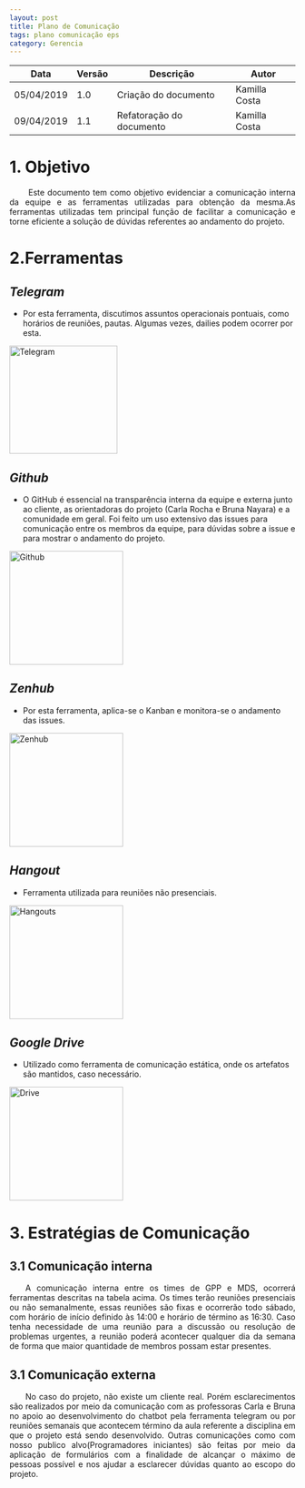 ```yaml
---
layout: post
title: Plano de Comunicação
tags: plano comunicação eps
category: Gerencia
---
```


|Data   |Versão   |Descrição   |Autor   |
|---|---|---|---|
|05/04/2019   | 1.0  |Criação do documento   |Kamilla Costa   |
|09/04/2019   | 1.1  |Refatoração do documento | Kamilla Costa |

# 1. Objetivo

<p align="justify">&emsp;&emsp; Este documento tem como objetivo evidenciar a comunicação interna da equipe e as ferramentas utilizadas para obtenção da mesma.As ferramentas utilizadas tem principal função de facilitar a comunicação e torne eficiente a solução de dúvidas referentes ao andamento do projeto.

</p>
<!--more-->


# 2.Ferramentas

## <i>Telegram</i>
* Por esta ferramenta, discutimos assuntos operacionais pontuais, como horários de reuniões, pautas. Algumas vezes, dailies podem ocorrer por esta.

<img src="{{ site.url }}/2019.1-Aix/assets/img/telegram-logo.png" alt="Telegram" width="190"/>

## <i>Github</i>
* O GitHub é essencial na transparência interna da equipe e externa junto ao cliente, as orientadoras do projeto (Carla Rocha e Bruna Nayara) e a comunidade em geral. Foi feito um uso extensivo das issues para comunicação entre os membros da equipe, para dúvidas sobre a issue e para mostrar o andamento do projeto.

<img src="{{ site.url }}/2019.1-Aix/assets/img/github.png" alt="Github" width="200"/>

## <i>Zenhub</i>
* Por esta ferramenta, aplica-se o Kanban e monitora-se o andamento das issues.

<img src="{{ site.url }}/2019.1-Aix/assets/img/zenhub.png" alt="Zenhub" width="200"/>

## <i>Hangout</i>
* Ferramenta utilizada para reuniões não presenciais.

<img src="{{ site.url }}/2019.1-Aix/assets/img/hangouts.png" alt="Hangouts" width="200"/>

## <i>Google Drive</i>
* Utilizado como ferramenta de comunicação estática, onde os artefatos são mantidos, caso necessário.

<img src="{{ site.url }}/2019.1-Aix/assets/img/drive.png" alt="Drive" width="200"/>

# 3. Estratégias de Comunicação

## 3.1 Comunicação interna

<p align="justify">&emsp;&emsp;A comunicação interna entre os times de GPP e MDS, ocorrerá ferramentas descritas na tabela acima. Os times terão reuniões presenciais ou não semanalmente, essas reuniões são fixas e ocorrerão todo sábado, com horário de início definido às 14:00 e horário de término as 16:30. Caso tenha  necessidade de uma reunião para a discussão ou resolução de problemas urgentes, a reunião poderá acontecer qualquer dia da semana de forma que maior quantidade de membros possam estar presentes.
</p>

## 3.1 Comunicação externa

<p align="justify">&emsp;&emsp;No caso do projeto, não existe um cliente real. Porém esclarecimentos são realizados por meio da comunicação com as professoras Carla e Bruna no apoio ao desenvolvimento do chatbot pela ferramenta telegram ou por reuniões semanais que acontecem término da aula referente a disciplina em que o projeto está sendo desenvolvido. Outras comunicações como com nosso publico alvo(Programadores iniciantes) são feitas por meio da aplicação de formulários com a finalidade de alcançar o máximo de pessoas possível e nos ajudar a esclarecer dúvidas quanto ao escopo do projeto.
</p>
